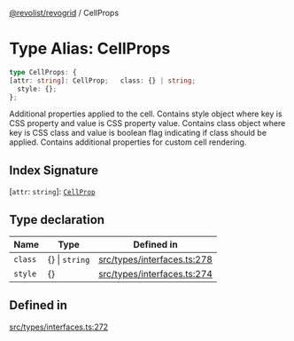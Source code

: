 [@revolist/revogrid](README.md) / CellProps

# Type Alias: CellProps

```ts
type CellProps: {
[attr: string]: CellProp;   class: {} | string;
  style: {};
};
```

Additional properties applied to the cell.
Contains style object where key is CSS property and value is CSS property value.
Contains class object where key is CSS class and value is boolean flag indicating if class should be applied.
Contains additional properties for custom cell rendering.

## Index Signature

 \[`attr`: `string`\]: [`CellProp`](TypeAlias.CellProp.md)

## Type declaration

| Name | Type | Defined in |
| ------ | ------ | ------ |
| `class` | \{\} \| `string` | [src/types/interfaces.ts:278](https://github.com/revolist/revogrid/blob/477507f867ff98f395e0119897545945e222b246/src/types/interfaces.ts#L278) |
| `style` | \{\} | [src/types/interfaces.ts:274](https://github.com/revolist/revogrid/blob/477507f867ff98f395e0119897545945e222b246/src/types/interfaces.ts#L274) |

## Defined in

[src/types/interfaces.ts:272](https://github.com/revolist/revogrid/blob/477507f867ff98f395e0119897545945e222b246/src/types/interfaces.ts#L272)
